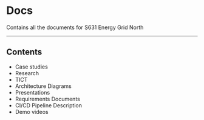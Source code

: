 # Docs
Contains all the documents for S631 Energy Grid North

---

## Contents
- Case studies
- Research
- TICT
- Architecture Diagrams
- Presentations
- Requirements Documents
- CI/CD Pipeline Description
- Demo videos
